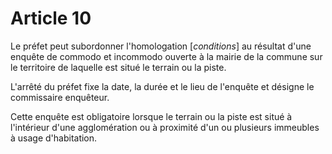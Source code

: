 # Article 10

Le préfet peut subordonner l'homologation [*conditions*] au résultat d'une enquête de commodo et incommodo ouverte à la mairie de la commune sur le territoire de laquelle est situé le terrain ou la piste.

L'arrêté du préfet fixe la date, la durée et le lieu de l'enquête et désigne le commissaire enquêteur.

Cette enquête est obligatoire lorsque le terrain ou la piste est situé à l'intérieur d'une agglomération ou à proximité d'un ou plusieurs immeubles à usage d'habitation.
